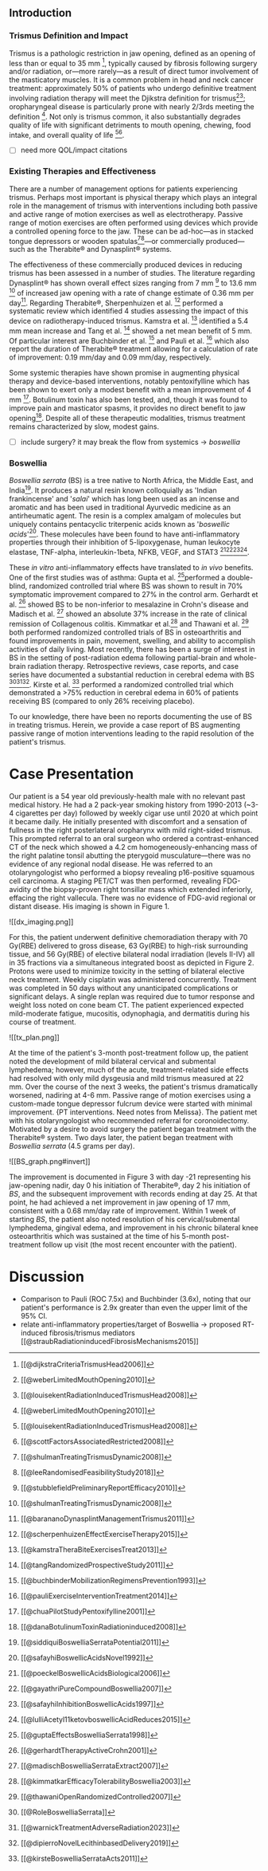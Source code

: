 ## Introduction
### Trismus Definition and Impact
Trismus is a pathologic restriction in jaw opening, defined as an opening of less than or equal to 35 mm [^@dijkstraCriteriaTrismusHead2006], typically caused by fibrosis following surgery and/or radiation, or—more rarely—as a result of direct tumor involvement of the masticatory muscles. It is a common problem in head and neck cancer treatment: approximately 50% of patients who undergo definitive treatment involving radiation therapy will meet the Djikstra definition for trismus[^@weberLimitedMouthOpening2010][^@louisekentRadiationInducedTrismusHead2008]; oropharyngeal disease is particularly prone with nearly 2/3rds meeting the definition [^@weberLimitedMouthOpening2010]. Not only is trismus common, it also substantially degrades quality of life with significant detriments to mouth opening, chewing, food intake, and overall quality of life [^@louisekentRadiationInducedTrismusHead2008][^@scottFactorsAssociatedRestricted2008].
- [ ] need more QOL/impact citations

### Existing Therapies and Effectiveness
There are a number of management options for patients experiencing trismus. Perhaps most important is physical therapy which plays an integral role in the management of trismus with interventions including both passive and active range of motion exercises as well as electrotherapy. Passive range of motion exercises are often performed using devices which provide a controlled opening force to the jaw. These can be ad-hoc—as in stacked tongue depressors or wooden spatulas[^@shulmanTreatingTrismusDynamic2008][^@leeRandomisedFeasibilityStudy2018]—or commercially produced—such as the Therabite® and Dynasplint® systems.

The effectiveness of these commercially produced devices in reducing trismus has been assessed in a number of studies. The literature regarding Dynasplint® has shown overall effect sizes ranging from 7 mm  [^@stubblefieldPreliminaryReportEfficacy2010] to 13.6 mm [^@shulmanTreatingTrismusDynamic2008] of increased jaw opening with a rate of change estimate of 0.36 mm per day[^@barananoDynasplintManagementTrismus2011]. Regarding Therabite®, Sherpenhuizen et al. [^@scherpenhuizenEffectExerciseTherapy2015] performed a systematic review which identified 4 studies assessing the impact of this device on radiotherapy-induced trismus. Kamstra et al. [^@kamstraTheraBiteExercisesTreat2013] identified a 5.4 mm mean increase and Tang et al. [^@tangRandomizedProspectiveStudy2011] showed a net mean benefit of 5 mm. Of particular interest are Buchbinder et al. [^@buchbinderMobilizationRegimensPrevention1993] and Pauli et al. [^@pauliExerciseInterventionTreatment2014] which also report the duration of Therabite® treatment allowing for a calculation of rate of improvement:  0.19 mm/day and 0.09 mm/day, respectively.

Some systemic therapies have shown promise in augmenting physical therapy and device-based interventions, notably pentoxifylline which has been shown to exert only a modest benefit with a mean improvement of 4 mm [^@chuaPilotStudyPentoxifylline2001]. Botulinum toxin has also been tested, and, though it was found to improve pain and masticator spasms, it provides no direct benefit to jaw opening[^@danaBotulinumToxinRadiationinduced2008]. Despite all of these therapeutic modalities, trismus treatment remains characterized by slow, modest gains.
- [ ] include surgery? it may break the flow from systemics → _boswellia_

### Boswellia
_Boswellia serrata_ (BS) is a tree native to North Africa, the Middle East, and India[^@siddiquiBoswelliaSerrataPotential2011]. It produces a natural resin known colloquially as 'Indian frankincense' and '_salai_' which has long been used as an incense and aromatic and has been used in traditional Ayurvedic medicine as an antirheumatic agent. The resin is a complex amalgam of molecules but uniquely contains pentacyclic triterpenic acids known as '_boswellic acids_'[^@safayhiBoswellicAcidsNovel1992]. These molecules have been found to have anti-inflammatory properties through their inhibition of 5-lipoxygenase, human leukocyte elastase, TNF-alpha, interleukin-1beta, NFKB, VEGF, and STAT3 [^@poeckelBoswellicAcidsBiological2006][^@gayathriPureCompoundBoswellia2007][^@safayhiInhibitionBoswellicAcids1997][^@lulliAcetyl11ketovboswellicAcidReduces2015].

These _in vitro_ anti-inflammatory effects have translated to _in vivo_ benefits. One of the first studies was of asthma: Gupta et al. [^@guptaEffectsBoswelliaSerrata1998]performed a double-blind, randomized controlled trial where BS was shown to result in 70% symptomatic improvement compared to 27% in the control arm. Gerhardt et al. [^@gerhardtTherapyActiveCrohn2001] showed BS to be non-inferior to mesalazine in Crohn's disease and Madisch et al. [^@madischBoswelliaSerrataExtract2007] showed an absolute 37% increase in the rate of clinical remission of Collagenous colitis. Kimmatkar et al.[^@kimmatkarEfficacyTolerabilityBoswellia2003] and Thawani et al. [^@thawaniOpenRandomizedControlled2007] both performed randomized controlled trials of BS in osteoarthritis and found improvements in pain, movement, swelling, and ability to accomplish activities of daily living. Most recently, there has been a surge of interest in BS in the setting of post-radiation edema following partial-brain and whole-brain radiation therapy. Retrospective reviews, case reports, and case series have documented a substantial reduction in cerebral edema with BS [^@RoleBoswelliaSerrata][^@warnickTreatmentAdverseRadiation2023][^@dipierroNovelLecithinbasedDelivery2019]. Kirste et al. [^@kirsteBoswelliaSerrataActs2011] performed a randomized controlled trial which demonstrated a >75% reduction in cerebral edema in 60% of patients receiving BS (compared to only 26% receiving placebo).

To our knowledge, there have been no reports documenting the use of BS in treating trismus. Herein, we provide a case report of BS augmenting passive range of motion interventions leading to the rapid resolution of the patient's trismus.

# Case Presentation

Our patient is a 54 year old previously-health male with no relevant past medical history. He had a 2 pack-year smoking history from 1990-2013 (~3-4 cigarettes per day) followed by weekly cigar use until 2020 at which point it became daily. He initially presented with discomfort and a sensation of fullness in the right posterlateral oropharynx with mild right-sided trismus. This prompted referral to an oral surgeon who ordered a contrast-enhanced CT of the neck which showed a 4.2 cm homogeneously-enhancing mass of the right palatine tonsil abutting the pterygoid musculature—there was no evidence of any regional nodal disease. He was referred to an otolaryngologist who performed a biopsy revealing p16-positive squamous cell carcinoma. A staging PET/CT was then performed, revealing FDG-avidity of the biopsy-proven right tonsillar mass which extended inferiorly, effacing the right vallecula. There was no evidence of FDG-avid regional or distant disease. His imaging is shown in Figure 1.

![[dx_imaging.png]]

For this, the patient underwent definitive chemoradiation therapy with 70 Gy(RBE) delivered to gross disease, 63 Gy(RBE) to high-risk surrounding tissue, and 56 Gy(RBE) of elective bilateral nodal irradiation (levels II-IV) all in 35 fractions via a simultaneous integrated boost as depicted in Figure 2. Protons were used to minimize toxicity in the setting of bilateral elective neck treatment. Weekly cisplatin was administered concurrently. Treatment was completed in 50 days without any unanticipated complications or significant delays. A single replan was required due to tumor response and weight loss noted on cone beam CT. The patient experienced expected mild-moderate fatigue, mucositis, odynophagia, and dermatitis during his course of treatment.

![[tx_plan.png]]

At the time of the patient's 3-month post-treatment follow up, the patient noted the development of mild bilateral cervical and submental lymphedema; however, much of the acute, treatment-related side effects had resolved with only mild dysgeusia and mild trismus measured at 22 mm. Over the course of the next 3 weeks, the patient's trismus dramatically worsened, nadiring at 4-6 mm. Passive range of motion exercises using a custom-made tongue depressor fulcrum device were started with minimal improvement.  {PT interventions. Need notes from Melissa}. The patient met with his otolaryngologist who recommended referral for coronoidectomy. Motivated by a desire to avoid surgery the patient began treatment with the Therabite® system. Two days later, the patient began treatment with _Boswellia serrata_ (4.5 grams per day).

![[BS_graph.png#invert]]

The improvement is documented in Figure 3 with day -21 representing his jaw-opening nadir, day 0 his initiation of Therabite®, day 2 his initiation of _BS_, and the subsequent improvement with records ending at day 25. At that point, he had achieved a net improvement in jaw opening of 17 mm, consistent with a 0.68 mm/day rate of improvement. Within 1 week of starting _BS_, the patient also noted resolution of his cervical/submental lymphedema, gingival edema, and improvement in his chronic bilateral knee osteoarthritis which was sustained at the time of his 5-month post-treatment follow up visit (the most recent encounter with the patient).

# Discussion
- Comparison to Pauli (ROC 7.5x) and Buchbinder (3.6x), noting that our patient's performance is 2.9x greater than even the upper limit of the 95% CI. 
- relate anti-inflammatory properties/target of Boswellia → proposed RT-induced fibrosis/trismus mediators [[@straubRadiationinducedFibrosisMechanisms2015]]

[^@dijkstraCriteriaTrismusHead2006]: [[@dijkstraCriteriaTrismusHead2006]]
[^@weberLimitedMouthOpening2010]: [[@weberLimitedMouthOpening2010]]
[^@louisekentRadiationInducedTrismusHead2008]: [[@louisekentRadiationInducedTrismusHead2008]]
[^@scottFactorsAssociatedRestricted2008]: [[@scottFactorsAssociatedRestricted2008]]
[^@shulmanTreatingTrismusDynamic2008]: [[@shulmanTreatingTrismusDynamic2008]]
[^@leeRandomisedFeasibilityStudy2018]: [[@leeRandomisedFeasibilityStudy2018]]
[^@stubblefieldPreliminaryReportEfficacy2010]: [[@stubblefieldPreliminaryReportEfficacy2010]]
[^@shulmanTreatingTrismusDynamic2008]: [[@shulmanTreatingTrismusDynamic2008]]
[^@barananoDynasplintManagementTrismus2011]: [[@barananoDynasplintManagementTrismus2011]]
[^@scherpenhuizenEffectExerciseTherapy2015]: [[@scherpenhuizenEffectExerciseTherapy2015]]
[^@kamstraTheraBiteExercisesTreat2013]: [[@kamstraTheraBiteExercisesTreat2013]]
[^@tangRandomizedProspectiveStudy2011]: [[@tangRandomizedProspectiveStudy2011]]
[^@pauliExerciseInterventionTreatment2014]: [[@pauliExerciseInterventionTreatment2014]]
[^@buchbinderMobilizationRegimensPrevention1993]: [[@buchbinderMobilizationRegimensPrevention1993]]
[^@chuaPilotStudyPentoxifylline2001]: [[@chuaPilotStudyPentoxifylline2001]]
[^@danaBotulinumToxinRadiationinduced2008]: [[@danaBotulinumToxinRadiationinduced2008]]
[^@siddiquiBoswelliaSerrataPotential2011]: [[@siddiquiBoswelliaSerrataPotential2011]]
[^@safayhiBoswellicAcidsNovel1992]: [[@safayhiBoswellicAcidsNovel1992]]
[^@poeckelBoswellicAcidsBiological2006]: [[@poeckelBoswellicAcidsBiological2006]]
[^@gayathriPureCompoundBoswellia2007]: [[@gayathriPureCompoundBoswellia2007]]
[^@safayhiInhibitionBoswellicAcids1997]: [[@safayhiInhibitionBoswellicAcids1997]]
[^@lulliAcetyl11ketovboswellicAcidReduces2015]: [[@lulliAcetyl11ketovboswellicAcidReduces2015]]
[^@guptaEffectsBoswelliaSerrata1998]: [[@guptaEffectsBoswelliaSerrata1998]]
[^@gerhardtTherapyActiveCrohn2001]: [[@gerhardtTherapyActiveCrohn2001]]
[^@madischBoswelliaSerrataExtract2007]: [[@madischBoswelliaSerrataExtract2007]]
[^@kimmatkarEfficacyTolerabilityBoswellia2003]: [[@kimmatkarEfficacyTolerabilityBoswellia2003]]
[^@thawaniOpenRandomizedControlled2007]: [[@thawaniOpenRandomizedControlled2007]]
[^@RoleBoswelliaSerrata]: [[@RoleBoswelliaSerrata]]
[^@warnickTreatmentAdverseRadiation2023]: [[@warnickTreatmentAdverseRadiation2023]]
[^@dipierroNovelLecithinbasedDelivery2019]: [[@dipierroNovelLecithinbasedDelivery2019]]
[^@kirsteBoswelliaSerrataActs2011]: [[@kirsteBoswelliaSerrataActs2011]]